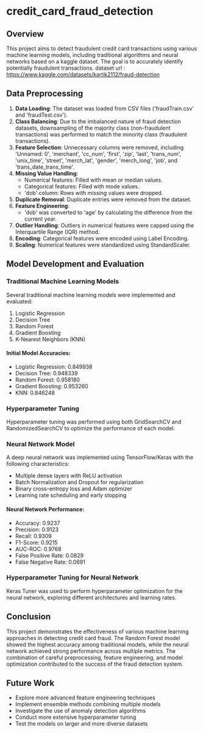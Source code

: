 # credit_card_fraud_detection


## Overview
This project aims to detect fraudulent credit card transactions using various machine learning models, including traditional algorithms and neural networks based on a kaggle dataset. The goal is to accurately identify potentially fraudulent transactions.
dataset url : https://www.kaggle.com/datasets/kartik2112/fraud-detection

## Data Preprocessing
1. **Data Loading**: The dataset was loaded from CSV files ('fraudTrain.csv' and 'fraudTest.csv').
2. **Class Balancing**: Due to the imbalanced nature of fraud detection datasets, downsampling of the majority class (non-fraudulent transactions) was performed to match the minority class (fraudulent transactions).
3. **Feature Selection**: Unnecessary columns were removed, including 'Unnamed: 0', 'merchant', 'cc_num', 'first', 'zip', 'last', 'trans_num', 'unix_time', 'street', 'merch_lat', 'gender', 'merch_long', 'job', and 'trans_date_trans_time'.
4. **Missing Value Handling**: 
   - Numerical features: Filled with mean or median values.
   - Categorical features: Filled with mode values.
   - 'dob' column: Rows with missing values were dropped.
5. **Duplicate Removal**: Duplicate entries were removed from the dataset.
6. **Feature Engineering**: 
   - 'dob' was converted to 'age' by calculating the difference from the current year.
7. **Outlier Handling**: Outliers in numerical features were capped using the Interquartile Range (IQR) method.
8. **Encoding**: Categorical features were encoded using Label Encoding.
9. **Scaling**: Numerical features were standardized using StandardScaler.

## Model Development and Evaluation

### Traditional Machine Learning Models
Several traditional machine learning models were implemented and evaluated:

1. Logistic Regression
2. Decision Tree
3. Random Forest
4. Gradient Boosting
5. K-Nearest Neighbors (KNN)

#### Initial Model Accuracies:
- Logistic Regression: 0.849938
- Decision Tree: 0.948339
- Random Forest: 0.958180
- Gradient Boosting: 0.953260
- KNN: 0.846248

### Hyperparameter Tuning
Hyperparameter tuning was performed using both GridSearchCV and RandomizedSearchCV to optimize the performance of each model.

### Neural Network Model
A deep neural network was implemented using TensorFlow/Keras with the following characteristics:
- Multiple dense layers with ReLU activation
- Batch Normalization and Dropout for regularization
- Binary cross-entropy loss and Adam optimizer
- Learning rate scheduling and early stopping

#### Neural Network Performance:
- Accuracy: 0.9237
- Precision: 0.9123
- Recall: 0.9309
- F1-Score: 0.9215
- AUC-ROC: 0.9768
- False Positive Rate: 0.0829
- False Negative Rate: 0.0691

### Hyperparameter Tuning for Neural Network
Keras Tuner was used to perform hyperparameter optimization for the neural network, exploring different architectures and learning rates.

## Conclusion
This project demonstrates the effectiveness of various machine learning approaches in detecting credit card fraud. The Random Forest model showed the highest accuracy among traditional models, while the neural network achieved strong performance across multiple metrics. The combination of careful preprocessing, feature engineering, and model optimization contributed to the success of the fraud detection system.

## Future Work
- Explore more advanced feature engineering techniques
- Implement ensemble methods combining multiple models
- Investigate the use of anomaly detection algorithms
- Conduct more extensive hyperparameter tuning
- Test the models on larger and more diverse datasets
